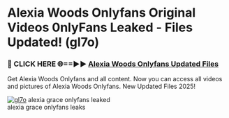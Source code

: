 # Alexia Woods Onlyfans Original Videos 0nlyFans Leaked - Files Updated! (gl7o)

<h3>🔴 CLICK HERE 🌐==►► <a href="https://tinyurl.com/4seja8ks" rel="nofollow">Alexia Woods Onlyfans Updated Files</a></h3>

Get Alexia Woods Onlyfans and all content. Now you can access all videos and pictures of Alexia Woods Onlyfans. New Updated Files 2025!

[![gl7o](https://i.imgur.com/EWjZXRe.gif)](https://tinyurl.com/4seja8ks)
alexia grace onlyfans leaked<br>
alexia grace onlyfans leaks